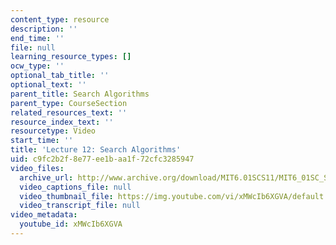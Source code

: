 ```yaml
---
content_type: resource
description: ''
end_time: ''
file: null
learning_resource_types: []
ocw_type: ''
optional_tab_title: ''
optional_text: ''
parent_title: Search Algorithms
parent_type: CourseSection
related_resources_text: ''
resource_index_text: ''
resourcetype: Video
start_time: ''
title: 'Lecture 12: Search Algorithms'
uid: c9fc2b2f-8e77-ee1b-aa1f-72cfc3285947
video_files:
  archive_url: http://www.archive.org/download/MIT6.01SCS11/MIT6_01SC_S11_lec12_300k.mp4
  video_captions_file: null
  video_thumbnail_file: https://img.youtube.com/vi/xMWcIb6XGVA/default.jpg
  video_transcript_file: null
video_metadata:
  youtube_id: xMWcIb6XGVA
---
```

